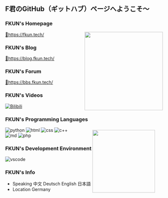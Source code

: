 ## F君のGitHub（ギットハブ）ページへようこそ～

### FKUN's Homepage

<a  href="https://fkun.tech/" target="_blank" title="访问FKUN的主页">🔗https://fkun.tech/</a>
<a  href="https://fkun.tech/" target="_blank" title="访问FKUN的主页"><img align="right" width="250px" src="https://fkun.tech/images/avatar.png"/></a>

### FKUN's Blog

<a href="https://blog.fkun.tech/" target="_blank" title="访问FKUN的博客">🔗https://blog.fkun.tech/</a>

### FKUN's Forum

<a href="https://bbs.fkun.tech/" target="_blank" title="访问FKUN的论坛">🔗https://bbs.fkun.tech/</a>

### FKUN's Videos

<p align="left">
  <a href="https://space.bilibili.com/8515147" target="_blank" title="访问FKUN的B站空间"><img src="https://fkun.tech/img/labels/bilibili.svg" alt="Bilibili"></a>


### FKUN's Programming Languages
<p align="left">
  <img alt="python" src="https://fkun.tech/img/labels/py39.svg">
  <img alt="html" src="https://fkun.tech/img/labels/HTML.svg">
  <img alt="css" src="https://fkun.tech/img/labels/CSS.svg">
  <img alt="c++" src="https://fkun.tech/img/labels/C++.svg">
  <br>
  
<img alt="md" src="https://fkun.tech/img/labels/Markdown.svg">
 <img alt="php" src="https://fkun.tech/img/labels/PHP74.svg">
</p>
<img align="right" style="margin-right:25px; margin-top:-40px;" width="200px" src="https://fkun.tech/img/FKUN_LOGO.svg" />

### FKUN's Development Environment
<p align="left">
  <img alt="vscode" src="https://fkun.tech/img/labels/vscode.svg">
</p>

### FKUN's Info

- Speaking 中文 Deutsch English 日本語
- Location Germany